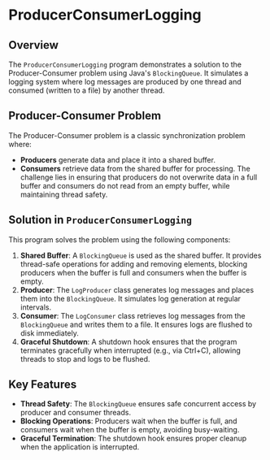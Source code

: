 # ProducerConsumerLogging

## Overview

The `ProducerConsumerLogging` program demonstrates a solution to the Producer-Consumer problem using Java's `BlockingQueue`. It simulates a logging system where log messages are produced by one thread and consumed (written to a file) by another thread.

## Producer-Consumer Problem

The Producer-Consumer problem is a classic synchronization problem where:

- **Producers** generate data and place it into a shared buffer.
- **Consumers** retrieve data from the shared buffer for processing.
  The challenge lies in ensuring that producers do not overwrite data in a full buffer and consumers do not read from an empty buffer, while maintaining thread safety.

## Solution in `ProducerConsumerLogging`

This program solves the problem using the following components:

1. **Shared Buffer**: A `BlockingQueue` is used as the shared buffer. It provides thread-safe operations for adding and removing elements, blocking producers when the buffer is full and consumers when the buffer is empty.
2. **Producer**: The `LogProducer` class generates log messages and places them into the `BlockingQueue`. It simulates log generation at regular intervals.
3. **Consumer**: The `LogConsumer` class retrieves log messages from the `BlockingQueue` and writes them to a file. It ensures logs are flushed to disk immediately.
4. **Graceful Shutdown**: A shutdown hook ensures that the program terminates gracefully when interrupted (e.g., via Ctrl+C), allowing threads to stop and logs to be flushed.

## Key Features

- **Thread Safety**: The `BlockingQueue` ensures safe concurrent access by producer and consumer threads.
- **Blocking Operations**: Producers wait when the buffer is full, and consumers wait when the buffer is empty, avoiding busy-waiting.
- **Graceful Termination**: The shutdown hook ensures proper cleanup when the application is interrupted.
